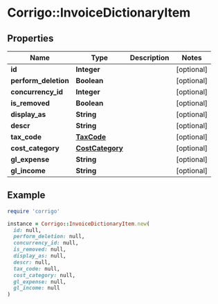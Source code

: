 # Corrigo::InvoiceDictionaryItem

## Properties

| Name | Type | Description | Notes |
| ---- | ---- | ----------- | ----- |
| **id** | **Integer** |  | [optional] |
| **perform_deletion** | **Boolean** |  | [optional] |
| **concurrency_id** | **Integer** |  | [optional] |
| **is_removed** | **Boolean** |  | [optional] |
| **display_as** | **String** |  | [optional] |
| **descr** | **String** |  | [optional] |
| **tax_code** | [**TaxCode**](TaxCode.md) |  | [optional] |
| **cost_category** | [**CostCategory**](CostCategory.md) |  | [optional] |
| **gl_expense** | **String** |  | [optional] |
| **gl_income** | **String** |  | [optional] |

## Example

```ruby
require 'corrigo'

instance = Corrigo::InvoiceDictionaryItem.new(
  id: null,
  perform_deletion: null,
  concurrency_id: null,
  is_removed: null,
  display_as: null,
  descr: null,
  tax_code: null,
  cost_category: null,
  gl_expense: null,
  gl_income: null
)
```

